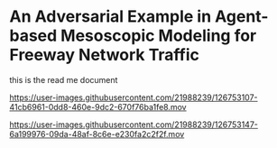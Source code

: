 # An Adversarial Example in Agent-based Mesoscopic Modeling for Freeway Network Traffic

this is the read me document


https://user-images.githubusercontent.com/21988239/126753107-41cb6961-0dd8-460e-9dc2-670f76ba1fe8.mov



https://user-images.githubusercontent.com/21988239/126753147-6a199976-09da-48af-8c6e-e230fa2c2f2f.mov


